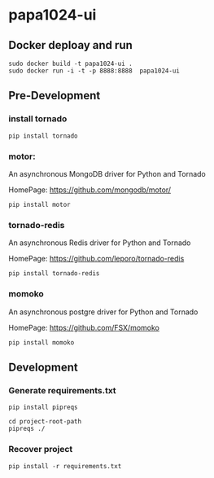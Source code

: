 # papa1024-ui

## Docker deploay and run
```
sudo docker build -t papa1024-ui .
sudo docker run -i -t -p 8888:8888  papa1024-ui
```

## Pre-Development

### install tornado
```
pip install tornado
```

### motor: 
An asynchronous MongoDB driver for Python and Tornado

HomePage: https://github.com/mongodb/motor/

```
pip install motor
```

### tornado-redis
An asynchronous Redis driver for Python and Tornado

HomePage: https://github.com/leporo/tornado-redis

```
pip install tornado-redis
```

### momoko
An asynchronous postgre driver for Python and Tornado

HomePage: https://github.com/FSX/momoko

```
pip install momoko
```
## Development

### Generate requirements.txt
```
pip install pipreqs

cd project-root-path
pipreqs ./
```

### Recover project
```
pip install -r requirements.txt
```